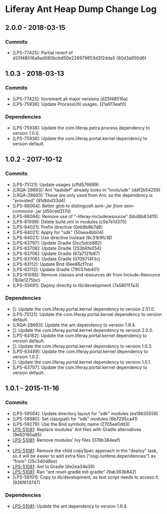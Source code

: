 # Liferay Ant Heap Dump Change Log

## 2.0.0 - 2018-03-15

### Commits
- [LPS-77425]: Partial revert of d25f48516a9ad080bcbd50e228979853d3f2dda5
(60d3a950d6)

## 1.0.3 - 2018-03-13

### Commits
- [LPS-77425]: Increment all major versions (d25f48516a)
- [LPS-75938]: Update ProcessUtil usages. (21a913eaf0)

### Dependencies
- [LPS-75938]: Update the com.liferay.petra.process dependency to version 1.0.0.
- [LPS-75938]: Update the com.liferay.portal.kernel dependency to version
default.

## 1.0.2 - 2017-10-12

### Commits
- [LPS-75121]: Update usages (cffd576699)
- [LRQA-28693]: Ant "taskdef" already looks in "tools/sdk" (ddf2b54259)
- [LRQA-28693]: These are only used from Ant, so the dependency is "provided"
(91dbbd33d4)
- [LPS-66064]: Better glob to distinguish asm-*.jar from asm-commons-*.jar
(d50ced317d)
- [LPS-66064]: Remove use of "-liferay-includeresource" (bbd6b63415)
- [LPS-61099]: Delete build.xml in modules (c9a7e1d370)
- [LPS-64021]: Prefix directive (0eb9b8b7d8)
- [LPS-64021]: Apply for "sdk" (50aea4bb04)
- [LPS-64021]: Use directive instead (9c31b9fc18)
- [LPS-63797]: Update Gradle (0cc5dcb882)
- [LPS-63706]: Update Gradle (253b8fe054)
- [LPS-63706]: Update Gradle (67a7121b87)
- [LPS-63706]: Update Gradle (0708714f3c)
- [LPS-63112]: Update Bnd (6ee86cf7ce)
- [LPS-63112]: Update Gradle (79037eb401)
- [LPS-61088]: Remove classes and resources dir from Include-Resource
(1b0e1275bc)
- [LPS-55691]: Deploy directly to lib/development (7a5801f7a3)

### Dependencies
- []: Update the com.liferay.portal.kernel dependency to version 2.51.0.
- [LPS-75121]: Update the com.liferay.portal.kernel dependency to version
default.
- [LRQA-28693]: Update the ant dependency to version 1.9.4.
- []: Update the com.liferay.portal.kernel dependency to version 2.0.0.
- [LPS-64182]: Update the com.liferay.portal.kernel dependency to version
default.
- []: Update the com.liferay.portal.kernel dependency to version 1.0.3.
- [LPS-63499]: Update the com.liferay.portal.kernel dependency to version 1.0.2.
- []: Update the com.liferay.portal.kernel dependency to version 1.0.1.
- [LPS-63797]: Update the com.liferay.portal.kernel dependency to version
default.

## 1.0.1 - 2015-11-16

### Commits
- [LPS-59564]: Update directory layout for "sdk" modules (ea19635556)
- [LPS-58880]: Set classpath for "sdk" modules (6b7295ca41)
- [LPS-59279]: Use the Bnd symbolic name (2705ee0dd3)
- [LPS-51081]: Replace modules' Ant files with Gradle alternatives (9e60160a85)
- [LPS-51081]: Remove modules' Ivy files (076b384eef)
- [LPS-51081]: Simplify (47109bb8b7)
- [LPS-51081]: Remove the child copySpec approach in the "deploy" task, so it
will be easier to add extra files ("osgi.runtime.dependencies") as "from"
(25c340d8be)
- [LPS-51081]: Ant to Gradle (6e2ea34e39)
- [LPS-51081]: Ran "ant reset-gradle init-gradle" (9ab363b842)
- [LPS-56101]: Copy to lib/development, as test script needs to access it.
(936f613747)

### Dependencies
- [LPS-51081]: Update the ant dependency to version 1.9.4.
